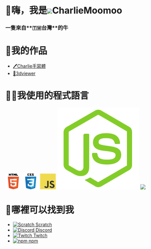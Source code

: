 # **👋嗨，我是<img width="35px" src="https://charlie-moomoo.github.io/cowcircle.png">CharlieMoomoo**
### 一隻來自**🇹🇼台灣**的牛
# **🔨我的作品**
- [🖊️Charlie手寫體](https://charlie-moomoo.github.io/CharlieHandwriting/)
- [🧐3dviewer](https://github.com/charlie-moomoo/3dviewer#readme)
# **🧑‍💻我使用的程式語言**
<code><img width="50px" src="https://raw.githubusercontent.com/devicons/devicon/master/icons/html5/html5-original-wordmark.svg" /></code>
<code><img width="50px" src="https://raw.githubusercontent.com/devicons/devicon/master/icons/css3/css3-original-wordmark.svg" /></code>
<code><img width="50px" src="https://raw.githubusercontent.com/devicons/devicon/master/icons/javascript/javascript-original.svg" /></code>
<code><img src="https://raw.githubusercontent.com/devicons/devicon/master/icons/nodejs/nodejs-original.svg" /></code>
<code><img width="50px" src="https://www.vectorlogo.zone/logos/gnu_bash/gnu_bash-icon.svg" /></code>
# **🔎哪裡可以找到我**
- [![Scratch](https://scratch.mit.edu/favicon.ico) Scratch](https://scratch.mit.edu/users/kiwichang2017)
- [![Discord](https://cdn.icon-icons.com/icons2/2108/PNG/32/discord_icon_130958.png) Discord](https://discord.gg/YB6rQaHcWp)
- [![Twitch](https://cdn.icon-icons.com/icons2/2699/PNG/32/twitch_logo_icon_170383.png) Twitch](https://twitch.tv/charlie_moomoo)
- [![npm](https://static.npmjs.com/b0f1a8318363185cc2ea6a40ac23eeb2.png) npm](https://www.npmjs.com/~charliemoomoo)
